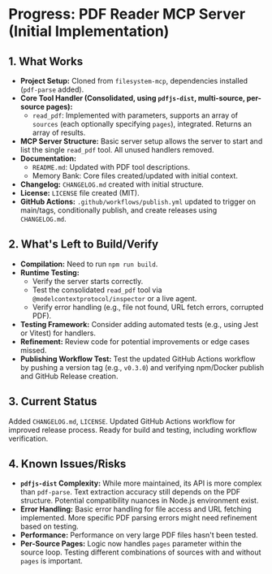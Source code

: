 <!-- Version: 1.0 | Last Updated: 2025-04-05 | Updated By: Cline -->

# Progress: PDF Reader MCP Server (Initial Implementation)

## 1. What Works

- **Project Setup:** Cloned from `filesystem-mcp`, dependencies installed
  (`pdf-parse` added).
- **Core Tool Handler (Consolidated, using `pdfjs-dist`, multi-source,
  per-source pages):**
  - `read_pdf`: Implemented with parameters, supports an array of `sources`
    (each optionally specifying `pages`), integrated. Returns an array of
    results.
- **MCP Server Structure:** Basic server setup allows the server to start and
  list the single `read_pdf` tool. All unused handlers removed.
- **Documentation:**
  - `README.md`: Updated with PDF tool descriptions.
  - Memory Bank: Core files created/updated with initial context.
- **Changelog:** `CHANGELOG.md` created with initial structure.
- **License:** `LICENSE` file created (MIT).
- **GitHub Actions:** `.github/workflows/publish.yml` updated to trigger on main/tags, conditionally publish, and create releases using `CHANGELOG.md`.

## 2. What's Left to Build/Verify

- **Compilation:** Need to run `npm run build`.
- **Runtime Testing:**
  - Verify the server starts correctly.
  - Test the consolidated `read_pdf` tool via `@modelcontextprotocol/inspector` or a live agent.
  - Verify error handling (e.g., file not found, URL fetch errors, corrupted PDF).
- **Testing Framework:** Consider adding automated tests (e.g., using Jest or Vitest) for handlers.
- **Refinement:** Review code for potential improvements or edge cases missed.
- **Publishing Workflow Test:** Test the updated GitHub Actions workflow by pushing a version tag (e.g., `v0.3.0`) and verifying npm/Docker publish and GitHub Release creation.

## 3. Current Status

Added `CHANGELOG.md`, `LICENSE`. Updated GitHub Actions workflow for improved release process. Ready for build and testing, including workflow verification.

## 4. Known Issues/Risks

- **`pdfjs-dist` Complexity:** While more maintained, its API is more complex
  than `pdf-parse`. Text extraction accuracy still depends on the PDF structure.
  Potential compatibility nuances in Node.js environment exist.
- **Error Handling:** Basic error handling for file access and URL fetching
  implemented. More specific PDF parsing errors might need refinement based on
  testing.
- **Performance:** Performance on very large PDF files hasn't been tested.
- **Per-Source Pages:** Logic now handles `pages` parameter within the source
  loop. Testing different combinations of sources with and without `pages` is
  important.

